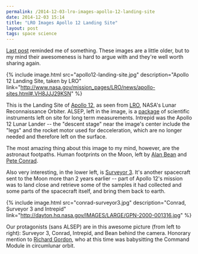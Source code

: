 ```yaml
---
permalink: /2014-12-03-lro-images-apollo-12-landing-site
date: 2014-12-03 15:14
title: "LRO Images Apollo 12 Landing Site"
layout: post
tags: space science
---
```


[Last post][] reminded me of something. These images are a little older, but to my mind their awesomeness is hard to argue with and they're well worth sharing again.

<!-- break -->

{% include image.html src="apollo12-landing-site.jpg" description="Apollo 12 Landing Site, taken by LRO" link="http://www.nasa.gov/mission_pages/LRO/news/apollo-sites.html#.VH8JJJ29KSN" %}

This is the Landing Site of [Apollo 12][], as seen from [LRO][], NASA's Lunar Reconnaissance Orbiter. ALSEP, left in the image, is a [package][] of scientific instruments left on site for long term measurements. Intrepid was the Apollo 12 Lunar Lander -- the "descent stage" near the image's center include the "legs" and the rocket motor used for decceleration, which are no longer needed and therefore left on the surface.

The most amazing thing about this image to my mind, however, are the astronaut footpaths. Human footprints on the Moon, left by [Alan Bean][] and [Pete Conrad][].

Also very interesting, in the lower left, is [Surveyor 3][]. It's another spacecraft sent to the Moon more than 2 years earlier -- part of Apollo 12's mission was to land close and retrieve some of the samples it had collected and some parts of the spacecraft itself, and bring them back to earth.

{% include image.html src="conrad-surveyor3.jpg" description="Conrad, Surveyor 3 and Intrepid" link="http://dayton.hq.nasa.gov/IMAGES/LARGE/GPN-2000-001316.jpg" %}

Our protagonists (sans ALSEP) are in this awesome picture (from left to right): Surveyor 3, Conrad, Intrepid, and Bean behind the camera. Honorary mention to [Richard Gordon][], who at this time was babysitting the Command Module in circumlunar orbit.


[Last post]: http://acid.pink/2014-12-03-mro-mars-3/
[Apollo 12]: http://en.wikipedia.org/wiki/Apollo_12
[LRO]: http://en.wikipedia.org/wiki/Lunar_Reconnaissance_Orbiter
[package]: http://en.wikipedia.org/wiki/Apollo_Lunar_Surface_Experiments_Package
[Alan Bean]: http://en.wikipedia.org/wiki/Alan_Bean
[Pete Conrad]: http://en.wikipedia.org/wiki/Pete_Conrad
[Surveyor 3]: http://en.wikipedia.org/wiki/Surveyor_3
[Richard Gordon]: http://en.wikipedia.org/wiki/Richard_F._Gordon,_Jr.

